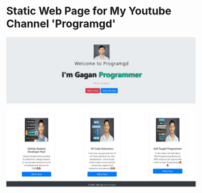 # Static Web Page for My Youtube Channel 'Programgd'
![alt text](https://github.com/Gagandatt/Programgd/blob/main/img/1.jpg)

![alt text](https://github.com/Gagandatt/Programgd/blob/main/img/2.jpg)
